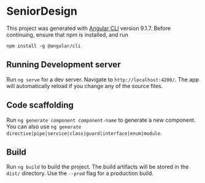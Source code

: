 # SeniorDesign

This project was generated with [Angular CLI](https://github.com/angular/angular-cli) version 9.1.7.
Before continuing, ensure that npm is installed, and run
```
npm install -g @angular/cli
```

## Running Development server

Run `ng serve` for a dev server. Navigate to `http://localhost:4200/`. The app will automatically reload if you change any of the source files.

## Code scaffolding

Run `ng generate component component-name` to generate a new component. You can also use `ng generate directive|pipe|service|class|guard|interface|enum|module`.

## Build

Run `ng build` to build the project. The build artifacts will be stored in the `dist/` directory. Use the `--prod` flag for a production build.

